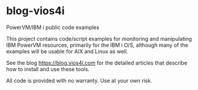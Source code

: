 # blog-vios4i
PowerVM/IBM i public code examples

This project contains code/script examples for monitoring and manipulating IBM PowerVM resources, primarily for the IBM i O/S, although many of the examples will be usable for AIX and Linux as well.

See the blog https://blog.vios4i.com for the detailed articles that describe how to install and use these tools.

All code is provided with no warranty.  Use at your own risk.
